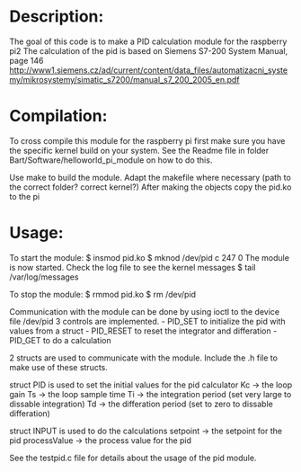 # Description:
The goal of this code is to make a PID calculation module for the raspberry pi2
The calculation of the pid is based on Siemens S7-200 System Manual, page 146
http://www1.siemens.cz/ad/current/content/data_files/automatizacni_systemy/mikrosystemy/simatic_s7200/manual_s7_200_2005_en.pdf


# Compilation:
To cross compile this module for the raspberry pi first make sure you have the specific kernel build on your system.
See the Readme file in folder Bart/Software/helloworld_pi_module on how to do this.

Use make to build the module. Adapt the makefile where necessary (path to the correct folder? correct kernel?)
After making the objects copy the pid.ko to the pi


# Usage:
To start the module:
$ insmod pid.ko
$ mknod /dev/pid c 247 0
The module is now started. Check the log file to see the kernel messages
$ tail /var/log/messages

To stop the module:
$ rmmod pid.ko
$ rm /dev/pid

Communication with the module can be done by using ioctl to the device file /dev/pid
3 controls are implemented.
	- PID_SET to initialize the pid with values from a struct
	- PID_RESET to reset the integrator and differation
	- PID_GET to do a calculation

2 structs are used to communicate with the module. Include the .h file to make use of these structs.

struct PID is used to set the initial values for the pid calculator
	Kc -> the loop gain
	Ts -> the loop sample time
	Ti -> the integration period (set very large to dissable integration)
	Td -> the differation period (set to zero to dissable differation)

struct INPUT is used to do the calculations
	setpoint -> the setpoint for the pid
	processValue -> the process value for the pid

See the testpid.c file for details about the usage of the pid module.
